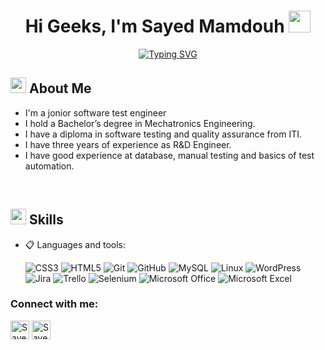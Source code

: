 <h1 align="center">Hi Geeks, I'm Sayed Mamdouh <img src="https://media.giphy.com/media/hvRJCLFzcasrR4ia7z/giphy.gif" width="35"></h1>

<div align="center">

<a href="https://git.io/typing-svg"><img src="https://readme-typing-svg.herokuapp.com?font=Fira+Code&pause=1000&width=435&lines=Welcome+to+my+GitHub+profile...!" alt="Typing SVG" /></a>

</div>

## <img src="https://c.tenor.com/NCRHhqkXrJYAAAAi/programmers-go-internet.gif" width="25">  <b>About Me</b>

- I'm a jonior software test engineer
- I hold a Bachelor’s degree in Mechatronics Engineering.
- I have a diploma in software testing and quality assurance from ITI.
- I have three years of experience as R&D Engineer.
- I have good experience at database, manual testing and basics of test automation.


<br>

## <img src="https://media2.giphy.com/media/QssGEmpkyEOhBCb7e1/giphy.gif?cid=ecf05e47a0n3gi1bfqntqmob8g9aid1oyj2wr3ds3mg700bl&rid=giphy.gif" width ="25"><b> Skills</b>

<p align="center">

- 📋 Languages and tools:
    
    ![CSS3](https://img.shields.io/badge/css3-%231572B6.svg?style=for-the-badge&logo=css3&logoColor=white)
    ![HTML5](https://img.shields.io/badge/html5-%23E34F26.svg?style=for-the-badge&logo=html5&logoColor=white)
    ![Git](https://img.shields.io/badge/git-%23F05033.svg?style=for-the-badge&logo=git&logoColor=white)
    ![GitHub](https://img.shields.io/badge/github-%23121011.svg?style=for-the-badge&logo=github&logoColor=white)
    ![MySQL](https://img.shields.io/badge/mysql-%2300f.svg?style=for-the-badge&logo=mysql&logoColor=white)
    ![Linux](https://img.shields.io/badge/Linux-FCC624?style=for-the-badge&logo=linux&logoColor=black)
    ![WordPress](https://img.shields.io/badge/WordPress-%23117AC9.svg?style=for-the-badge&logo=WordPress&logoColor=white)
    ![Jira](https://img.shields.io/badge/jira-%230A0FFF.svg?style=for-the-badge&logo=jira&logoColor=white)
    ![Trello](https://img.shields.io/badge/Trello-%23026AA7.svg?style=for-the-badge&logo=Trello&logoColor=white)
    ![Selenium](https://img.shields.io/badge/-selenium-%43B02A?style=for-the-badge&logo=selenium&logoColor=white)
    ![Microsoft Office](https://img.shields.io/badge/Microsoft_Office-D83B01?style=for-the-badge&logo=microsoft-office&logoColor=white)
    ![Microsoft Excel](https://img.shields.io/badge/Microsoft_Excel-217346?style=for-the-badge&logo=microsoft-excel&logoColor=white)


</p>

<!-- Connect with me -->
<h3 align="left">Connect with me:</h3>
<p align="left">
<a href="https://www.linkedin.com/in/sayed-mamdouh/" target="_blank" ><img align="center" src="https://github.com/kmhmubin/kmhmubin/blob/master/assets/linkedin.svg" alt="Sayed Mamdouh" height="30" width="30" /></a>
<a href="mailto:sayedmamdouh0@gmail.com" target="blank"><img align="center" src="https://upload.wikimedia.org/wikipedia/commons/7/7e/Gmail_icon_%282020%29.svg" alt="Sayed Mamdouh" width="30" />




<!-- sarath --> 
